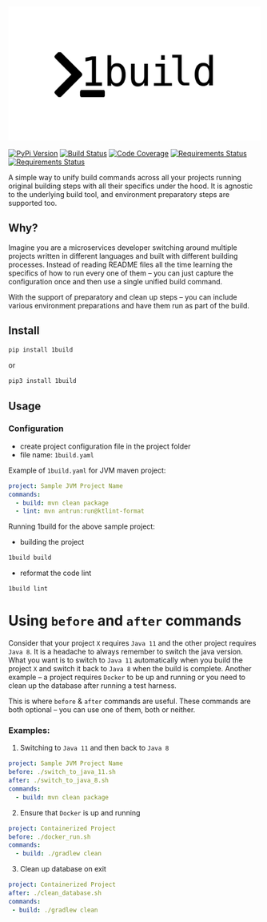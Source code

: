 ![Logo](docs/assets/1build-logo.png)


[![PyPi Version](https://img.shields.io/pypi/v/1build.svg)](https://pypi.org/project/1build/)
[![Build Status](https://travis-ci.org/gopinath-langote/1build.svg?branch=master)](https://travis-ci.org/gopinath-langote/1build)
[![Code Coverage](https://img.shields.io/codecov/c/gh/gopinath-langote/1build.svg)](https://codecov.io/gh/gopinath-langote/1build)
[![Requirements Status](https://requires.io/github/gopinath-langote/1build/requirements.svg?branch=master)](https://requires.io/github/gopinath-langote/1build/requirements/?branch=master)
[![Requirements Status](https://img.shields.io/pypi/dm/1build.svg)](https://pypi.org/project/1build)

A simple way to unify build commands across all your projects running original building steps with all their specifics under the hood. It is agnostic to the underlying build tool, and environment preparatory steps are supported too.

## Why?

Imagine you are a microservices developer switching around multiple projects written in different languages and built with different building processes. Instead of reading README files all the time learning the specifics of how to run every one of them – you can just capture the configuration once and then use a single unified build command. 

With the support of preparatory and clean up steps – you can include various environment preparations and have them run as part of the build.

## Install

```bash
pip install 1build
```

or

```bash
pip3 install 1build
```

## Usage

### Configuration

- сreate project configuration file in the project folder
- file name: `1build.yaml`

Example of `1build.yaml` for JVM maven project:
```yaml
project: Sample JVM Project Name
commands:
  - build: mvn clean package
  - lint: mvn antrun:run@ktlint-format
```

Running 1build for the above sample project:

- building the project
```bash
1build build
```

- reformat the code lint
```bash
1build lint
```

# Using `before` and `after` commands
Consider that your project `X` requires `Java 11` and the other project requires `Java 8`. It is a headache to always remember to switch the java version. What you want is to switch to `Java 11` automatically when you build the project `X` and switch it back to `Java 8` when the build is complete. Another example – a project requires `Docker` to be up and running or you need to clean up the database after running a test harness.

This is where `before` & `after` commands are useful. These commands are both optional – you can use one of them, both or neither.

### Examples:
1. Switching to `Java 11` and then back to `Java 8`
```yaml
project: Sample JVM Project Name
before: ./switch_to_java_11.sh
after: ./switch_to_java_8.sh
commands:
  - build: mvn clean package
```

2. Ensure that `Docker` is up and running
```yaml
project: Containerized Project
before: ./docker_run.sh
commands:
  - build: ./gradlew clean 
```

3. Clean up database on exit
 ```yaml
project: Containerized Project
after: ./clean_database.sh
commands:
  - build: ./gradlew clean 
```
